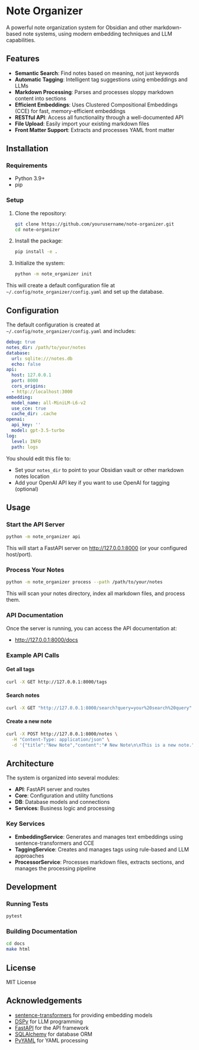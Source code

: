 # Note Organizer

A powerful note organization system for Obsidian and other markdown-based note systems, using modern embedding techniques and LLM capabilities.

## Features

- **Semantic Search**: Find notes based on meaning, not just keywords
- **Automatic Tagging**: Intelligent tag suggestions using embeddings and LLMs
- **Markdown Processing**: Parses and processes sloppy markdown content into sections
- **Efficient Embeddings**: Uses Clustered Compositional Embeddings (CCE) for fast, memory-efficient embeddings
- **RESTful API**: Access all functionality through a well-documented API
- **File Upload**: Easily import your existing markdown files
- **Front Matter Support**: Extracts and processes YAML front matter

## Installation

### Requirements

- Python 3.9+
- pip

### Setup

1. Clone the repository:
   ```bash
   git clone https://github.com/yourusername/note-organizer.git
   cd note-organizer
   ```

2. Install the package:
   ```bash
   pip install -e .
   ```

3. Initialize the system:
   ```bash
   python -m note_organizer init
   ```

This will create a default configuration file at `~/.config/note_organizer/config.yaml` and set up the database.

## Configuration

The default configuration is created at `~/.config/note_organizer/config.yaml` and includes:

```yaml
debug: true
notes_dir: /path/to/your/notes
database:
  url: sqlite:///notes.db
  echo: false
api:
  host: 127.0.0.1
  port: 8000
  cors_origins:
  - http://localhost:3000
embedding:
  model_name: all-MiniLM-L6-v2
  use_cce: true
  cache_dir: .cache
openai:
  api_key: ''
  model: gpt-3.5-turbo
log:
  level: INFO
  path: logs
```

You should edit this file to:
- Set your `notes_dir` to point to your Obsidian vault or other markdown notes location
- Add your OpenAI API key if you want to use OpenAI for tagging (optional)

## Usage

### Start the API Server

```bash
python -m note_organizer api
```

This will start a FastAPI server on http://127.0.0.1:8000 (or your configured host/port).

### Process Your Notes

```bash
python -m note_organizer process --path /path/to/your/notes
```

This will scan your notes directory, index all markdown files, and process them.

### API Documentation

Once the server is running, you can access the API documentation at:
- http://127.0.0.1:8000/docs

### Example API Calls

#### Get all tags

```bash
curl -X GET http://127.0.0.1:8000/tags
```

#### Search notes

```bash
curl -X GET "http://127.0.0.1:8000/search?query=your%20search%20query"
```

#### Create a new note

```bash
curl -X POST http://127.0.0.1:8000/notes \
  -H "Content-Type: application/json" \
  -d '{"title":"New Note","content":"# New Note\n\nThis is a new note.","tags":["example"]}'
```

## Architecture

The system is organized into several modules:

- **API**: FastAPI server and routes
- **Core**: Configuration and utility functions
- **DB**: Database models and connections
- **Services**: Business logic and processing

### Key Services

- **EmbeddingService**: Generates and manages text embeddings using sentence-transformers and CCE
- **TaggingService**: Creates and manages tags using rule-based and LLM approaches
- **ProcessorService**: Processes markdown files, extracts sections, and manages the processing pipeline

## Development

### Running Tests

```bash
pytest
```

### Building Documentation

```bash
cd docs
make html
```

## License

MIT License

## Acknowledgements

- [sentence-transformers](https://github.com/UKPLab/sentence-transformers) for providing embedding models
- [DSPy](https://github.com/stanfordnlp/dspy) for LLM programming
- [FastAPI](https://fastapi.tiangolo.com/) for the API framework
- [SQLAlchemy](https://www.sqlalchemy.org/) for database ORM
- [PyYAML](https://pyyaml.org/) for YAML processing 
